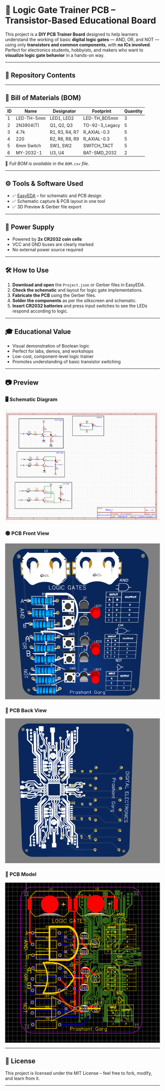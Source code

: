 # 🔌 Logic Gate Trainer PCB – Transistor-Based Educational Board

This project is a **DIY PCB Trainer Board** designed to help learners understand the working of basic **digital logic gates** — AND, OR, and NOT — using only **transistors and common components**, with **no ICs involved**. Perfect for electronics students, hobbyists, and makers who want to **visualize logic gate behavior** in a hands-on way.

---

## 📁 Repository Contents

---


## 🧾 Bill of Materials (BOM)

| ID | Name       | Designator     | Footprint       | Quantity |
| -- | ---------- | -------------- | --------------- | -------- |
| 1  | LED-TH-5mm | LED1, LED2     | LED-TH\_BD5mm   | 3        |
| 2  | 2N3904(T)  | Q1, Q2, Q3     | TO-92-3\_Legacy | 5        |
| 3  | 4.7k       | R1, R3, R4, R7 | R\_AXIAL-0.3    | 5        |
| 4  | 220        | R2, R6, R8, R9 | R\_AXIAL-0.3    | 5        |
| 5  | 6mm Switch | SW1, SW2       | SWITCH\_TACT    | 5        |
| 6  | MY-2032-1  | U3, U4         | BAT-SMD\_2032   | 2        |

📝 *Full BOM is available in the `BOM.csv` file.*

---

## ⚙️ Tools & Software Used

- ✅ [EasyEDA](https://easyeda.com/) – for schematic and PCB design
- ✅ Schematic capture & PCB layout in one tool
- ✅ 3D Preview & Gerber file export

---

## 🔋 Power Supply

- Powered by **2x CR2032 coin cells**
- VCC and GND buses are clearly marked
- No external power source required

---

## 🛠️ How to Use

1. **Download and open** the `Project.json` or Gerber files in EasyEDA.
2. **Check the schematic** and layout for logic gate implementations.
3. **Fabricate the PCB** using the Gerber files.
4. **Solder the components** as per the silkscreen and schematic.
5. **Insert CR2032 batteries** and press input switches to see the LEDs respond according to logic.

---

## 🎓 Educational Value

- Visual demonstration of Boolean logic
- Perfect for labs, demos, and workshops
- Low-cost, component-level logic trainer
- Promotes understanding of basic transistor switching

---

## 📷 Preview

### 🖥 Schematic Diagram
![Schematic](schematic.PNG)

### 🟢 PCB Front View
![Front](PCB_front_3d.PNG)

### 🔵 PCB Back View
![Back](PCB_Back_View.PNG)

### 🔷 PCB Model
![3D View](PCB.PNG)

---

## 📄 License

This project is licensed under the MIT License – feel free to fork, modify, and learn from it.

---


